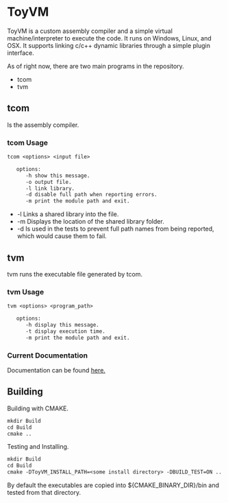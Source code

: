 # ToyVM

ToyVM is a custom assembly compiler and a simple virtual machine/interpreter to execute the code. It runs on Windows, Linux, and OSX. It supports linking c/c++ dynamic libraries through a simple plugin interface.

As of right now, there are two main programs in the repository.

* tcom
* tvm

## tcom

Is the assembly compiler.

### tcom Usage

```txt
tcom <options> <input file>

   options:
      -h show this message.
      -o output file.
      -l link library.
      -d disable full path when reporting errors.
      -m print the module path and exit.
```

* -l Links a shared library into the file.
* -m Displays the location of the shared library folder.
* -d Is used in the tests to prevent full path names from being reported, which would cause them to fail.

## tvm

tvm runs the executable file generated by tcom.

### tvm Usage

```txt
tvm <options> <program_path>

   options:
      -h display this message.
      -t display execution time.
      -m print the module path and exit.
```

### Current Documentation

Documentation can be found [here.](Codes.md)

## Building

Building with CMAKE.

```txt
mkdir Build
cd Build
cmake ..
```

Testing and Installing.

```txt
mkdir Build
cd Build
cmake -DToyVM_INSTALL_PATH=<some install directory> -DBUILD_TEST=ON ..
```

By default the executables are copied into ${CMAKE_BINARY_DIR}/bin and tested from that directory.
